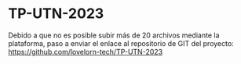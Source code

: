 # TP-UTN-2023

Debido a que no es posible subir más de 20 archivos mediante la plataforma, paso a enviar el enlace al repositorio de GIT del
proyecto: https://github.com/lovelorn-tech/TP-UTN-2023
